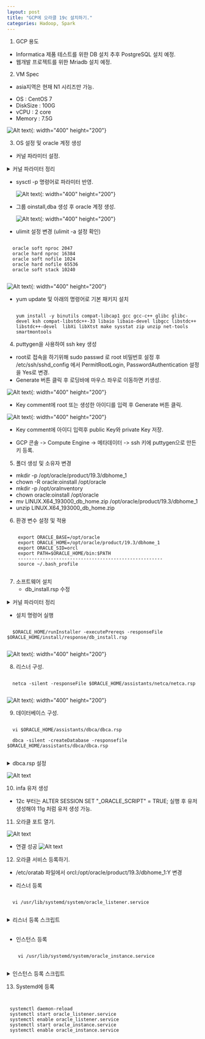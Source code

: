 ```yaml
---
layout: post
title: "GCP에 오라클 19c 설치하기."
categories: Hadoop, Spark
---
```

1. GCP 용도
 - Informatica 제품 테스트를 위한 DB 설치 추후 PostgreSQL 설치 예정.
 - 웹개발 프로젝트를 위한 Mriadb 설치 예정.

2. VM Spec
 * asia지역은 현재 N1 시리즈만 가능.
 - OS : CentOS 7
 - DiskSize : 100G
 - vCPU : 2 core
 - Memory : 7.5G

 ![Alt text]({{site.url}}/img/posts/2020-01-15_Oracle/vm_create1.PNG){: width="400" height="200"}

3. OS 설정 및 oracle 계정 생성
- 커널 파라미터 설정.
 <details>
 <summary>커널 파라미터 정리</summary>
 <div markdown="1">

    |kernalParameter|comment|
    |-------------|---------------------------------------------------- |
    |fs.aio-max-nr|허가된 최대 동시 요청 수|
    |fs.file-max|OS에서 동시에 오픈할 수 있는 파일의 수를 제어|
    |kernel.shmall|공유 메모리 최대 페이지수|
    |kernel.shmmax|공유 세그먼트 최대 사이즈 (바이트 수)|
    |kernel.shmmni|공유 세그먼트 최대 수|
    |kernel.sem|아래 네 개의 값을  차례로 설정한다.<br /> -semmsl   : 세마포어 세트당 최대 세마포어 수<br /> - semmns  : 시스템에 할당할 수 있는 최대 세마포어 개수<br /> - semopm : 시스템 호출당 수행할 수 있는 최대 세마포어 수<br /> - semmni : 세마포어 세트의 최대 수|
    |net.ipv4.ip_local_port_range|신규 접속시에 허용할 수 있는 포트의 사용 범위|
    |net.core.rmem_default|소켓이 사용하는 수신 버퍼(Window Size)의 기본값|
    |net.core.rmem_max|소켓이 사용하는 수신 버퍼(Window Size)의 최대값|
    |net.core.wmem_default|소켓이 사용하는 송신 버퍼(Window Size)의 기본값|
    |net.core.wmem_max|소켓이 사용하는 수신 버퍼(Window Size)의 최대값|

</div>
</details>

- sysctl -p 명령어로 파라미터 반영.

  ![Alt text]({{site.url}}/img/posts/2020-01-15_Oracle/os_setting1.PNG){: width="400" height="200"}

- 그룹 oinstall,dba 생성 후 oracle 계정 생성.

  ![Alt text]({{site.url}}/img/posts/2020-01-15_Oracle/useradd1.PNG){: width="400" height="200"}

- ulimit 설정 변경 (ulimit -a 설정 확인)
 <pre><code>
  oracle soft nproc 2047
  oracle hard nproc 16384
  oracle soft nofile 1024
  oracle hard nofile 65536
  oracle soft stack 10240
 </code></pre>

 ![Alt text]({{site.url}}/img/posts/2020-01-15_Oracle/ulimit.PNG){: width="400" height="200"}

- yum update 및 아래의 명령어로 기본 패키지 설치
  <pre><code>
  yum install -y binutils compat-libcap1 gcc gcc-c++ glibc glibc-devel ksh compat-libstdc++-33 libaio libaio-devel libgcc libstdc++ libstdc++-devel  libXi libXtst make sysstat zip unzip net-tools smartmontools
  </code></pre>

4. puttygen을 사용하여 ssh key 생성
  - root로 접속을 하기위해 sudo passwd 로 root 비밀번호 설정 후 /etc/ssh/sshd_config 에서 PermitRootLogin, PasswordAuthentication 설정을 Yes로 변경.
  - Generate 버튼 클릭 후 로딩바에 마우스 좌우로 이동하면 키생성.

  ![Alt text]({{site.url}}/img/posts/2020-01-15_Oracle/keygen1.PNG){: width="400" height="200"}

  - Key comment에 root 또는 생성한 아이디를 입력 후 Generate 버튼 클릭.

  ![Alt text]({{site.url}}/img/posts/2020-01-15_Oracle/keygen2.PNG){: width="400" height="200"}

  - Key comment에 아이디 입력후 public Key와 private Key 저장.

  - GCP 콘솔 -> Compute Engine -> 메타데이터 -> ssh 키에 puttygen으로 만든 키 등록.


5. 폴더 생성 및 소유자 변경

 - mkdir -p /opt/oracle/product/19.3/dbhome_1
 - chown -R oracle:oinstall /opt/oracle
 - mkdir -p /opt/oraInventory
 - chown oracle:oinstall /opt/oracle
 - mv LINUX.X64_193000_db_home.zip /opt/oracle/product/19.3/dbhome_1
 - unzip LINUX.X64_193000_db_home.zip

6. 환경 변수 설정 및 적용
  <pre><code>
    export ORACLE_BASE=/opt/oracle
    export ORACLE_HOME=/opt/oracle/product/19.3/dbhome_1
    export ORACLE_SID=orcl
    export PATH=$ORACLE_HOME/bin:$PATH
    -----------------------------------------------------
    source ~/.bash_profile
  </code></pre>

7. 소프트웨어 설치
   - db_install.rsp 수정
 <details>
 <summary>커널 파라미터 정리</summary>
  <div markdown="1">
   <pre><code>
    oracle.install.option=INSTALL_DB_SWONLY     => 다음 중 하나 선택 가능  INSTALL_DB_SWONLY, INSTALL_DB_AND_CONFIG
    UNIX_GROUP_NAME=oinstall                     => 인벤토리 디렉토리의 UNIX 그룹 선택
    INVENTORY_LOCATION=/opt/oraInventory      => 인벤토리 디렉토리 위치 선택
    ORACLE_HOME=/opt/oracle/product/19.3/dbhome_1  => ORACLE_HOME 위치
    ORACLE_BASE=/opt/oracle                        => ORACLE_BASE 위치
    oracle.install.db.InstallEdition=EE                 => 데이타베이스 설치 버전 선택, EE Enterprise Edition, SE2  Standard Edition 2
    oracle.install.db.OSDBA_GROUP=dba           => 데이타베이스 관리자 그룹
    oracle.install.db.OSOPER_GROUP=                => 선택사항, 데이터베이스 운영자(OSOPER) 그룹
    oracle.install.db.OSBACKUPDBA_GROUP=dba      => 데이터베이스 백업 및 복구(OSBACKUPDBA) 그룹
    oracle.install.db.OSDGDBA_GROUP=dba        => Dtata Guard관리(OSDGDBA) 그룹
    oracle.install.db.OSKMDBA_GROUP=dba        => 암호화키 관리(OSKMDBA)
    oracle.install.db.OSRACDBA_GROUP=dba       => Real Application Cluster 관리(OSRACDBA) 그룹
    oracle.install.db.rootconfig.executeRootScript=true    => true,false 선택,  false일 경우 Manually 하게 ROOT SCRIPT 실행
    oracle.install.db.rootconfig.configMethod=ROOT        => ROOT, SUDO 중 선택, executeRootScript 설정값이 true 일 경우 선택
    </code></pre>
  </div>
  </details>

  - 설치 명령어 실행
  <pre><code>
  $ORACLE_HOME/runInstaller -executePrereqs -responseFile $ORACLE_HOME/install/response/db_install.rsp
  </code></pre>

  ![Alt text]({{site.url}}/img/posts/2020-01-15_Oracle/SWinstall.PNG){: width="400" height="200"}

8. 리스너 구성.
  <pre><code>
  netca -silent -responseFile $ORACLE_HOME/assistants/netca/netca.rsp
  </code></pre>

  ![Alt text]({{site.url}}/img/posts/2020-01-15_Oracle/ristener.PNG){: width="400" height="200"}

9. 데이터베이스 구성.

  <pre><code>
  vi $ORACLE_HOME/assistants/dbca/dbca.rsp

  dbca -silent -createDatabase -responsefile $ORACLE_HOME/assistants/dbca/dbca.rsp
  </code></pre>

  <details>
  <summary>dbca.rsp 설정</summary>
  <div markdown="1">

   <pre><code>
    $  responseFileVersion=/oracle/assistants/rspfmt_dbca_response_schema_v19.0.0
    gdbName=orcl
    #sid=orcl
    #databaseConfigType=SI
    createAsContainerDatabase=TRUE
    numberOfPDBs=1
    pdbName=orapdb
    #useLocalUndoForPDBs=TRUE
    pdbAdminPassword=oracle_4U
    templateName=General_Purpose.dbc
    sysPassword=oracle_4U
    systemPassword=oracle_4U
    #datafileDestination=$ORACLE_BASE/oradata
    #recoveryAreaDestination=$ORACLE_BASE/flash_recovery_area
    #storageType=FS
    characterSet=AL32UTF8
    nationalCharacterSet=AL16UTF16
    listeners=LISTENER
    memoryPercentage=40
    #databaseType=MULTIPURPOSE
    automaticMemoryManagement=FALSE
    #totalMemory=1024
   </code></pre>

  </div>
  </details>

  ![Alt text]({{site.url}}/img/posts/2020-01-15_Oracle/result.PNG)

10. infa 유저 생성
  - 12c 부터는 ALTER SESSION SET "_ORACLE_SCRIPT" = TRUE; 실행 후 유저 생성해야 11g 처럼 유저 생성 가능.

11. 오라클 포트 열기.

 ![Alt text]({{site.url}}/img/posts/2020-01-15_Oracle/firewall.PNG)

 - 연결 성공
 ![Alt text]({{site.url}}/img/posts/2020-01-15_Oracle/connection.PNG)

12. 오라클 서비스 등록하기.

 - /etc/oratab 파일에서 orcl:/opt/oracle/product/19.3/dbhome_1:Y 변경

 -  리스너 등록
 <pre><code>
  vi /usr/lib/systemd/system/oracle_listener.service
 </code></pre>
  <details>
      <summary>리스너 등록 스크립트</summary>
        <div markdown="1">

		          [Unit]
          		Description=oracle listener
		          After=network.target
		          [Service]
		          Type=forking
		          Environment=ORACLE_BASE=/opt/oracle
		          Environment=ORACLE_HOME=/opt/oracle/product/19.3
		          Environment=ORACLE_SID=orcl
		          ExecStart=/opt/oracle/product/19.3/dbhome_1/bin/lsnrctl start
		          ExecStop=/opt/oracle/product/19.3/dbhome_1/bin/lsnrctl stop
		          User=oracle
		          [Install]
		          WantedBy=multi-user.target

  </details>
 </br>

 - 인스턴스 등록
 <pre><code>
    vi /usr/lib/systemd/system/oracle_instance.service
  </code></pre>
  <details>
   <summary>인스턴스 등록 스크립트</summary>
   <div markdown="1">

		[Unit]
		Description=oracle instance
		After=network.target syslog.target
		[Service]
		Type=forking
		User=oracle
		Group=database
		Environment=ORACLE_BASE=/opt/oracle
		Environment=ORACLE_HOME=/opt/oracle/product/19.3
		Environment=ORACLE_SID=orcl
		ExecStart=/opt/oracle/product/19.3/dbhome_1/bin/dbstart
		ExecStop=/opt/oracle/product/19.3/dbhome_1/bin/dbshut
		[Install]
		WantedBy=multi-user.target

	</div>
  </details>


13. Systemd에 등록
<pre><code>

 systemctl daemon-reload
 systemctl start oracle_listener.service
 systemctl enable oracle_listener.service
 systemctl start oracle_instance.service
 systemctl enable oracle_instance.service
 </code></pre>
